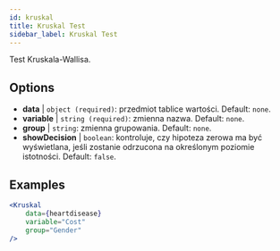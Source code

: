 ```yaml
---
id: kruskal
title: Kruskal Test
sidebar_label: Kruskal Test
---
```


Test Kruskala-Wallisa.

## Options

* __data__ | `object (required)`: przedmiot tablice wartości. Default: `none`.
* __variable__ | `string (required)`: zmienna nazwa. Default: `none`.
* __group__ | `string`: zmienna grupowania. Default: `none`.
* __showDecision__ | `boolean`: kontroluje, czy hipoteza zerowa ma być wyświetlana, jeśli zostanie odrzucona na określonym poziomie istotności. Default: `false`.


## Examples

```jsx live
<Kruskal
    data={heartdisease} 
    variable="Cost"
    group="Gender"
/>
```
